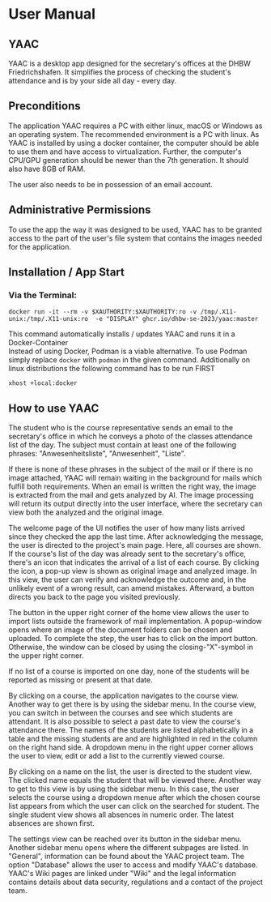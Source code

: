 # User Manual


## YAAC

YAAC is a desktop app designed for the secretary's offices at the DHBW Friedrichshafen. It simplifies the process of checking the student's attendance and is by your side all day - every day.

## Preconditions

The application YAAC requires a PC with either linux, macOS or Windows as an operating system. The recommended environment is a PC with linux.
As YAAC is installed by using a docker container, the computer should be able to use them and have access to virtualization. Further, the computer's CPU/GPU generation should be newer than the 7th generation. It should also have 8GB of RAM.

The user also needs to be in possession of an email account.

## Administrative Permissions

To use the app the way it was designed to be used, YAAC has to be granted access to the part of the user's file system that contains the images needed for the application.


## Installation / App Start

### Via the Terminal:
```
docker run -it --rm -v $XAUTHORITY:$XAUTHORITY:ro -v /tmp/.X11-unix:/tmp/.X11-unix:ro  -e "DISPLAY" ghcr.io/dhbw-se-2023/yaac:master
```
This command automatically installs / updates YAAC and runs it in a Docker-Container \
Instead of using Docker, Podman is a viable alternative. To use Podman simply replace `docker` with `podman` in the given command.
Additionally on linux distributions the following command has to be run FIRST
```
xhost +local:docker
```

## How to use YAAC

The student who is the course representative sends an email to the secretary's office in which he conveys a photo of the classes attendance list of the day. The subject must contain at least one of the following phrases: "Anwesenheitsliste", "Anwesenheit", "Liste".

If there is none of these phrases in the subject of the mail or if there is no image attached, YAAC will remain waiting in the background for mails which fulfill both requirements. When an email is written the right way, the image is extracted from the mail and gets analyzed by AI. The image processing will return its output directly into the user interface, where the secretary can view both the analyzed and the original image.

The welcome page of the UI notifies the user of how many lists arrived since they checked the app the last time. After acknowledging the message, the user is directed to the project's main page. Here, all courses are shown. If the course's list of the day was already sent to the secretary's office, there's an icon that indicates the arrival of a list of each course. By clicking the icon, a pop-up view is shown as original image and analyzed image. In this view, the user can verify and acknowledge the outcome and, in the unlikely event of a wrong result, can amend mistakes. Afterward, a button directs you back to the page you visited previously.

The button in the upper right corner of the home view allows the user to import lists outside the framework of mail implementation. A popup-window opens where an image of the document folders can be chosen and uploaded. To complete the step, the user has to click on the import button. Otherwise, the window can be closed by using the closing-"X"-symbol in the upper right corner.

If no list of a course is imported on one day, none of the students will be reported as missing or present at that date.

By clicking on a course, the application navigates to the course view. Another way to get there is by using the sidebar menu. In the course view, you can switch in between the courses and see which students are attendant. It is also possible to select a past date to view the course's attendance there. The names of the students are listed alphabetically in a table and the missing students are and are highlighted in red in the column on the right hand side. A dropdown menu in the right upper corner allows the user to view, edit or add a list to the currently viewed course.

By clicking on a name on the list, the user is directed to the student view. The clicked name equals the student that will be viewed there. Another way to get to this view is by using the sidebar menu. In this case, the user selects the course using a dropdown menue after which the chosen course list appears from which the user can click on the searched for student. The single student view shows all absences in numeric order. The latest absences are shown first.

The settings view can be reached over its button in the sidebar menu. Another sidebar menu opens where the different subpages are listed. In "General", information can be found about the YAAC project team. The option "Database" allows the user to access and modify YAAC's database. YAAC's Wiki pages are linked under "Wiki" and the legal information contains details about data security, regulations and a contact of the project team.




